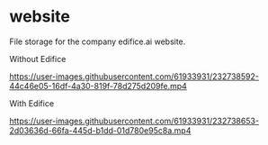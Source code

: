 # website
File storage for the company edifice.ai website.

Without Edifice

https://user-images.githubusercontent.com/61933931/232738592-44c46e05-16df-4a30-819f-78d275d209fe.mp4

With Edifice

https://user-images.githubusercontent.com/61933931/232738653-2d03636d-66fa-445d-b1dd-01d780e95c8a.mp4


